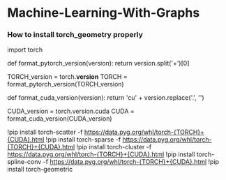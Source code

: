 # Machine-Learning-With-Graphs


### How to install torch_geometry properly 

import torch

def format_pytorch_version(version):
  return version.split('+')[0]

TORCH_version = torch.__version__
TORCH = format_pytorch_version(TORCH_version)

def format_cuda_version(version):
  return 'cu' + version.replace('.', '')

CUDA_version = torch.version.cuda
CUDA = format_cuda_version(CUDA_version)

!pip install torch-scatter -f https://data.pyg.org/whl/torch-{TORCH}+{CUDA}.html
!pip install torch-sparse -f https://data.pyg.org/whl/torch-{TORCH}+{CUDA}.html
!pip install torch-cluster -f https://data.pyg.org/whl/torch-{TORCH}+{CUDA}.html
!pip install torch-spline-conv -f https://data.pyg.org/whl/torch-{TORCH}+{CUDA}.html
!pip install torch-geometric